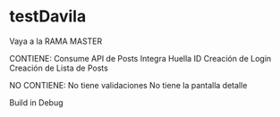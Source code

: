 # testDavila

Vaya a la RAMA MASTER

CONTIENE:
Consume API  de Posts
Integra Huella ID
Creación de Login
Creación de Lista de Posts

NO CONTIENE:
No tiene validaciones
No tiene la pantalla detalle

Build in Debug
